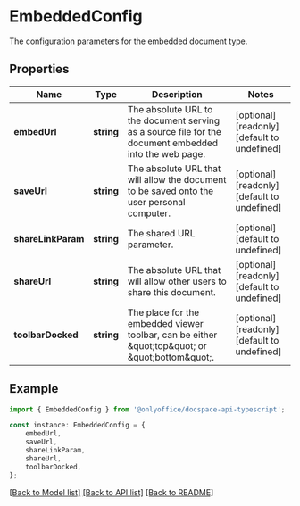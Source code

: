 # EmbeddedConfig

The configuration parameters for the embedded document type.

## Properties

Name | Type | Description | Notes
------------ | ------------- | ------------- | -------------
**embedUrl** | **string** | The absolute URL to the document serving as a source file for the document embedded into the web page. | [optional] [readonly] [default to undefined]
**saveUrl** | **string** | The absolute URL that will allow the document to be saved onto the user personal computer. | [optional] [readonly] [default to undefined]
**shareLinkParam** | **string** | The shared URL parameter. | [optional] [default to undefined]
**shareUrl** | **string** | The absolute URL that will allow other users to share this document. | [optional] [readonly] [default to undefined]
**toolbarDocked** | **string** | The place for the embedded viewer toolbar, can be either \&quot;top\&quot; or \&quot;bottom\&quot;. | [optional] [readonly] [default to undefined]

## Example

```typescript
import { EmbeddedConfig } from '@onlyoffice/docspace-api-typescript';

const instance: EmbeddedConfig = {
    embedUrl,
    saveUrl,
    shareLinkParam,
    shareUrl,
    toolbarDocked,
};
```

[[Back to Model list]](../README.md#documentation-for-models) [[Back to API list]](../README.md#documentation-for-api-endpoints) [[Back to README]](../README.md)
